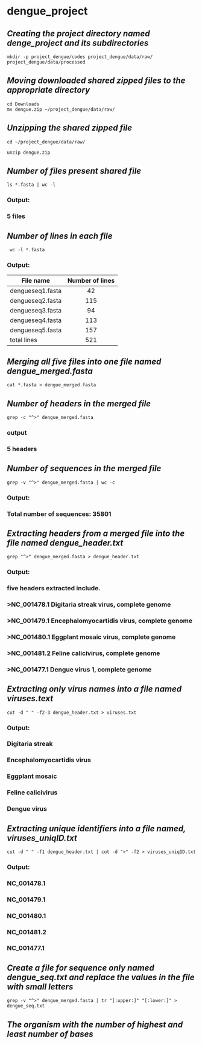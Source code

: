# dengue_project

## *Creating the project directory named denge_project and its subdirectories*
 ```
mkdir -p project_dengue/codes project_dengue/data/raw/ project_dengue/data/processed
```

## *Moving downloaded shared zipped files to the appropriate directory*
```
cd Downloads
mv dengue.zip ~/project_dengue/data/raw/
```

## *Unzipping the shared zipped file*

```
cd ~/project_dengue/data/raw/
```

```
unzip dengue.zip
````

## *Number of files present shared file*
```
ls *.fasta | wc -l
```
### Output:
### 5 files

## *Number of lines in each file*

```
 wc -l *.fasta
 ```
### Output:
  |File name       |Number of lines|
  |----------------|:--------------:|
  |dengueseq1.fasta| 42           |
  |dengueseq2.fasta| 115          |
  |dengueseq3.fasta| 94           |
  |dengueseq4.fasta| 113          |
  |dengueseq5.fasta| 157          |
  |total lines     | 521          |

## *Merging all five files into one file named dengue_merged.fasta*
```
cat *.fasta > dengue_merged.fasta
```

## *Number of headers in the merged file*
```
grep -c "^>" dengue_merged.fasta
```
### output
### 5 headers

## *Number of sequences in the merged file*
```
grep -v "^>" dengue_merged.fasta | wc -c
```
### Output:
### Total number of sequences:  35801

## *Extracting headers from a merged file into the file named dengue_header.txt*
```
grep "^>" dengue_merged.fasta > dengue_header.txt
```
### Output:
### five headers extracted include.
### >NC_001478.1 Digitaria streak virus, complete genome
### >NC_001479.1 Encephalomyocartidis virus, complete genome
### >NC_001480.1 Eggplant mosaic virus, complete genome
### >NC_001481.2 Feline calicivirus, complete genome
### >NC_001477.1 Dengue virus 1, complete genome

## *Extracting only virus names into a file named viruses.text*
```
cut -d " " -f2-3 dengue_header.txt > viruses.txt
```
### Output:
### Digitaria streak 
### Encephalomyocartidis virus
### Eggplant mosaic 
### Feline calicivirus
### Dengue virus 

## *Extracting unique identifiers into a file named, viruses_uniqID.txt*
```
cut -d " " -f1 dengue_header.txt | cut -d ">" -f2 > viruses_uniqID.txt
```
### Output:
### NC_001478.1 
### NC_001479.1 
### NC_001480.1 
### NC_001481.2 
### NC_001477.1 

## *Create a file for sequence only named dengue_seq.txt and replace the values in the file with small letters*
```
grep -v "^>" dengue_merged.fasta | tr "[:upper:]" "[:lower:]" > dengue_seq.txt
```

## *The organism with the number of highest and least number of bases*

